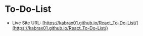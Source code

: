 # To-Do-List

- Live Site URL: [https://kabrax01.github.io/React_To-Do-List/](https://kabrax01.github.io/React_To-Do-List/)
